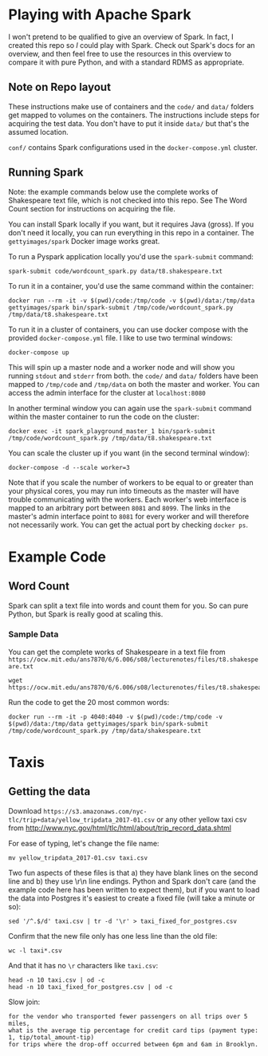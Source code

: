 # Playing with Apache Spark

I won't pretend to be qualified to give an overview of Spark.  In fact, I
created this repo so _I_ could play with Spark.  Check out Spark's docs for an
overview, and then feel free to use the resources in this overview to compare
it with pure Python, and with a standard RDMS as appropriate.

## Note on Repo layout
These instructions make use of containers and the `code/` and `data/` folders
get mapped to volumes on the containers.  The instructions include steps for
acquiring the test data.  You don't have to put it inside `data/` but that's
the assumed location.

`conf/` contains Spark configurations used in the `docker-compose.yml` cluster.

## Running Spark
Note: the example commands below use the complete works of Shakespeare text
file, which is not checked into this repo.  See The Word Count section for
instructions on acquiring the file.

You can install Spark locally if you want, but it requires Java (gross).  If you
don't need it locally, you can run everything in this repo in a container.  The
`gettyimages/spark` Docker image works great.

To run a Pyspark application locally you'd use the `spark-submit` command:

```
spark-submit code/wordcount_spark.py data/t8.shakespeare.txt
```

To run it in a container, you'd use the same command within the container:

```
docker run --rm -it -v $(pwd)/code:/tmp/code -v $(pwd)/data:/tmp/data gettyimages/spark bin/spark-submit /tmp/code/wordcount_spark.py /tmp/data/t8.shakespeare.txt
```

To run it in a cluster of containers, you can use docker compose with the
provided `docker-compose.yml` file.  I like to use two terminal windows:

```
docker-compose up
```

This will spin up a master node and a worker node and will show you running
`stdout` and `stderr` from both.  the `code/` and `data/` folders have been
mapped to `/tmp/code` and `/tmp/data` on both the master and worker.  You can
access the admin interface for the cluster at `localhost:8080`

In another terminal window you can again use the `spark-submit` command within
the master container to run the code on the cluster:

```
docker exec -it spark_playground_master_1 bin/spark-submit /tmp/code/wordcount_spark.py /tmp/data/t8.shakespeare.txt
```

You can scale the cluster up if you want (in the second terminal window):

```
docker-compose -d --scale worker=3
```

Note that if you scale the number of workers to be equal to or greater than your
physical cores, you may run into timeouts as the master will have trouble
communicating with the workers.  Each worker's web interface is mapped to an
arbitrary port between `8081` and `8099`.  The links in the master's admin
interface point to `8081` for every worker and will therefore not necessarily
work.  You can get the actual port by checking `docker ps`.


# Example Code

## Word Count

Spark can split a text file into words and count them for you.  So can pure
Python, but Spark is really good at scaling this.

### Sample Data
You can get the complete works of Shakespeare in a text file from `https://ocw.mit.edu/ans7870/6/6.006/s08/lecturenotes/files/t8.shakespeare.txt`

```
wget https://ocw.mit.edu/ans7870/6/6.006/s08/lecturenotes/files/t8.shakespeare.txt
```

Run the code to get the 20 most common words:

```
docker run --rm -it -p 4040:4040 -v $(pwd)/code:/tmp/code -v $(pwd)/data:/tmp/data gettyimages/spark bin/spark-submit /tmp/code/wordcount_spark.py /tmp/data/shakespeare.txt
```

# Taxis

## Getting the data
Download `https://s3.amazonaws.com/nyc-tlc/trip+data/yellow_tripdata_2017-01.csv`
or any other yellow taxi csv from http://www.nyc.gov/html/tlc/html/about/trip_record_data.shtml

For ease of typing, let's change the file name:

```
mv yellow_tripdata_2017-01.csv taxi.csv
```

Two fun aspects of these files is that a) they have blank lines on the second line and b) they use \r\n line endings.  Python and Spark don't care (and the example code here has been written to expect them), but if you want to load the data into Postgres it's easiest to create a fixed file (will take a minute or so):

```
sed '/^.$/d' taxi.csv | tr -d '\r' > taxi_fixed_for_postgres.csv
```

Confirm that the new file only has one less line than the old file:

```
wc -l taxi*.csv
```

And that it has no `\r` characters like `taxi.csv`:

```
head -n 10 taxi.csv | od -c
head -n 10 taxi_fixed_for_postgres.csv | od -c
```


Slow join:
```
for the vendor who transported fewer passengers on all trips over 5 miles,
what is the average tip percentage for credit card tips (payment type: 1, tip/total_amount-tip)
for trips where the drop-off occurred between 6pm and 6am in Brooklyn.
```
